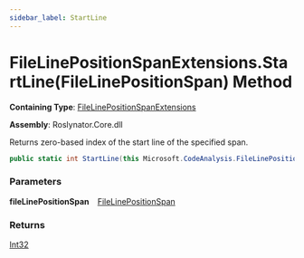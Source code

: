 ```yaml
---
sidebar_label: StartLine
---
```


# FileLinePositionSpanExtensions\.StartLine\(FileLinePositionSpan\) Method

**Containing Type**: [FileLinePositionSpanExtensions](../index.md)

**Assembly**: Roslynator\.Core\.dll

  
Returns zero\-based index of the start line of the specified span\.

```csharp
public static int StartLine(this Microsoft.CodeAnalysis.FileLinePositionSpan fileLinePositionSpan)
```

### Parameters

**fileLinePositionSpan** &ensp; [FileLinePositionSpan](https://docs.microsoft.com/en-us/dotnet/api/microsoft.codeanalysis.filelinepositionspan)

### Returns

[Int32](https://docs.microsoft.com/en-us/dotnet/api/system.int32)

